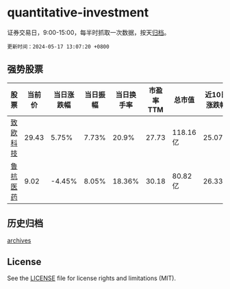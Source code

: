 # quantitative-investment

证券交易日，9:00-15:00，每半时抓取一次数据，按天[归档](archives)。

`更新时间：2024-05-17 13:07:20 +0800`

## 强势股票

|股票|当前价|当日涨跌幅|当日振幅|当日换手率|市盈率TTM|总市值|近10日涨跌幅|
|----|----|----|----|----|----|----|----|
|[致欧科技](https://xueqiu.com/S/SZ301376)|29.43|5.75%|7.73%|20.9%|27.73|118.16亿|25.07%|
|[鲁抗医药](https://xueqiu.com/S/SH600789)|9.02|-4.45%|8.05%|18.36%|30.18|80.82亿|26.33%|

## 历史归档

[archives](archives)

## License

See the [LICENSE](LICENSE) file for license rights and limitations (MIT).